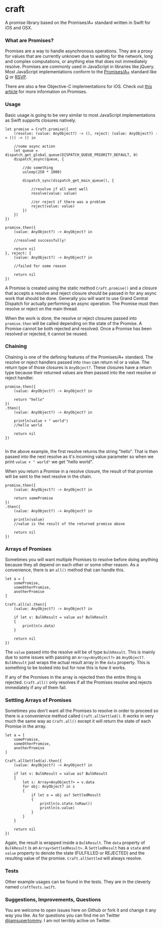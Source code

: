 craft
=====

A promise library based on the Promises/A+ standard written in Swift for iOS and OSX.

### What are Promises?

Promises are a way to handle asynchronous operations. They are a proxy for values that are currently unknown due to waiting for the network, long and complex computations, or anything else that does not immediately resolve. Promises are commonly used in JavaScript in libraries like jQuery. Most JavaScript implementations conform to the [Promises/A+](http://promises-aplus.github.io/promises-spec/) standard like [Q](https://github.com/kriskowal/q) or [RSVP](https://github.com/tildeio/rsvp.js/).

There are also a few Objective-C implementations for iOS. Check out [this article](http://www.html5rocks.com/en/tutorials/es6/promises/) for more information on Promises.

### Usage

Basic usage is going to be very similar to most JavaScript implementations as Swift supports closures natively.

```
let promise = Craft.promise({
    (resolve: (value: AnyObject?) -> (), reject: (value: AnyObject?) -> ()) -> () in
    
    //some async action
    let queue = dispatch_get_global_queue(DISPATCH_QUEUE_PRIORITY_DEFAULT, 0)
    dispatch_async(queue, {
    
        //do something
        usleep(250 * 1000)
        
        dispatch_sync(dispatch_get_main_queue(), {
            
            //resolve if all went well
            resolve(value: value)
            
            //or reject if there was a problem
            reject(value: value)
        })
    })
})

promise.then({
    (value: AnyObject?) -> AnyObject? in
    
    //resolved successfully!
    
    return nil
}, reject: {
    (value: AnyObject?) -> AnyObject? in
    
    //failed for some reason
    
    return nil
})
```

A Promise is created using the static method `Craft.promise()` and a closure that accepts a resolve and reject closure should be passed in for any async work that should be done. Generally you will want to use Grand Central Dispatch for actually performing an async operation. The Promise must then resolve or reject on the main thread.

When the work is done, the resolve or reject closures passed into `promise.then` will be called depending on the state of the Promise. A Promise cannot be both rejected and resolved. Once a Promise has been resolved or rejected, it cannot be reused.

### Chaining

Chaining is one of the defining features of the Promises/A+ standard. The resolve or reject handlers passed into `then` can return nil or a value. The return type of those closures is `AnyObject?`. These closures have a return type because their returned values are then passed into the next resolve or reject handler.

```
promise.then({
    (value: AnyObject?) -> AnyObject? in
    
    return "hello"
})
.then({
    (value: AnyObject?) -> AnyObject? in
    
    println(value + " world")
    //hello world
    
    return nil
})
 
```

In the above example, the first resolve returns the string "hello". That is then passed into the next resolve as it's incoming value parameter so when we print `value + " world"` we get "hello world".

When you return a Promise in a resolve closure, the result of that promise will be sent to the next resolve in the chain.

```
promise.then({
    (value: AnyObject?) -> AnyObject? in
    
    return somePromise
})
.then({
    (value: AnyObject?) -> AnyObject? in
    
    println(value)
    //value is the result of the returned promise above
    
    return nil
})
```

### Arrays of Promises

Sometimes you will want multiple Promises to resolve before doing anything because they all depend on each other or some other reason. As a convenience, there is an `all()` method that can handle this.

```
let a = [
    somePromise,
    someOtherPromise,
    anotherPromise
]

Craft.all(a).then({
    (value: AnyObject?) -> AnyObject? in
    
    if let v: BulkResult = value as? BulkResult
    {
        println(v.data)
    }
    
    return nil
})
```

The `value` passed into the resolve will be of type `BulkResult`. This is mainly due to some issues with passing an `Array<AnyObject?>` as `AnyObject?`. `BulkResult` just wraps the actual result array in the `data` property. This is something to be looked into but for now this is how it works.

If any of the Promises in the array is rejected then the entire thing is rejected. `Craft.all()` only resolves if all the Promises resolve and rejects immediately if any of them fail.

### Settling Arrays of Promises

Sometimes you don't want all the Promises to resolve in order to proceed so there is a convenience method called `Craft.allSettled()`. It works in very much the same way as `Craft.all()` except it will return the state of each Promise in the array.

```
let a = [
    somePromise,
    someOtherPromise,
    anotherPromise
]

Craft.allSettled(a).then({
    (value: AnyObject?) -> AnyObject? in
    
    if let v: BulkResult = value as? BulkResult
    {
        let s: Array<AnyObject?> = v.data
        for obj: AnyObject? in s
        {
            if let o = obj as? SettledResult
            {
                println(o.state.toRaw())
                println(o.value)
            }
        }
    }
    
    return nil
})
```

Again, the result is wrapped inside a `BulkResult`. The `data` property of `BulkResult` is an `Array<SettledResult>`. A `SettledResult` has a `state` and `value` property to denote the state (FULFILLED or REJECTED) and the resulting value of the promise. `Craft.allSettled` will always resolve.

### Tests

Other example usages can be found in the tests. They are in the cleverly named `craftTests.swift`.

### Suggestions, Improvements, Questions

You are welcome to open issues here on Github or fork it and change it any way you like. As for questions you can find me on Twitter [@iamsupertommy](https://twitter.com/iamsupertommy). I am not terribly active on Twitter.
